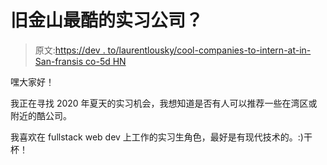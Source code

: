 # 旧金山最酷的实习公司？

> 原文:[https://dev . to/laurentlousky/cool-companies-to-intern-at-in-San-fransis co-5d HN](https://dev.to/laurentlousky/cool-companies-to-intern-at-in-san-fransisco-5dhn)

嘿大家好！

我正在寻找 2020 年夏天的实习机会，我想知道是否有人可以推荐一些在湾区或附近的酷公司。

我喜欢在 fullstack web dev 上工作的实习生角色，最好是有现代技术的。:)干杯！